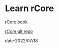 # Learn rCore

[rCore book](http://rcore-os.cn/rCore-Tutorial-Book-v3/index.html)

[rCore git repo](https://github.com/rcore-os/rCore-Tutorial-v3)

date:2022/07/18